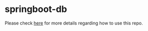 # springboot-db

Please check [here](https://github.com/sorin86-dan/springboot-auth-db/blob/master/README.md) for more details regarding how to use this repo.